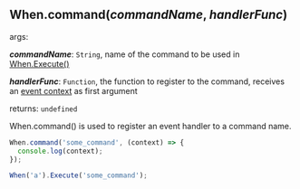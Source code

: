 ## When.command(*commandName*, *handlerFunc*)

args: 

***commandName***: `String`, name of the command to be used in [When.Execute()](../whenable-methods/Execute.md)

***handlerFunc***: `Function`, the function to register to the command, receives an [event context](../overview.md#event-context) as first argument

returns: `undefined`

When.command() is used to register an event handler to a command name.

```javascript
When.command('some_command', (context) => {
  console.log(context);
});

When('a').Execute('some_command');
```